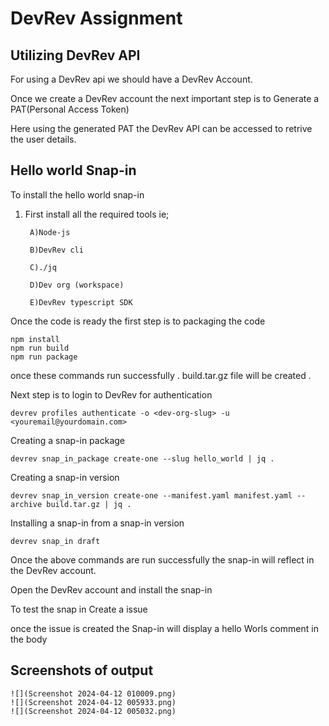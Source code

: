 
# DevRev Assignment

 



## Utilizing DevRev API
For using a DevRev api we should have a DevRev Account.

Once we create a DevRev account the next important step is to Generate a PAT(Personal Access Token) 

Here using the generated PAT the DevRev API can be accessed to retrive the user details.


## Hello world Snap-in
To install the hello world snap-in 

1) First install all the required tools ie;
    
        A)Node-js
    
        B)DevRev cli
    
        C)./jq
    
        D)Dev org (workspace)

        E)DevRev typescript SDK

Once the code is ready the first step is to packaging the code
    
    npm install
    npm run build
    npm run package

once these commands run successfully . build.tar.gz file will be created .

Next step is to login to DevRev for authentication
    
    devrev profiles authenticate -o <dev-org-slug> -u <youremail@yourdomain.com>

Creating a snap-in package

    devrev snap_in_package create-one --slug hello_world | jq .

Creating a snap-in version

    devrev snap_in_version create-one --manifest.yaml manifest.yaml --archive build.tar.gz | jq .

Installing a snap-in from a snap-in version

    devrev snap_in draft

Once the above commands are run successfully 
the snap-in will reflect in the DevRev account.

Open the DevRev account and install the snap-in


To test the snap in Create a issue 

once the issue is created the Snap-in will display a hello Worls comment in the body








## Screenshots of output


    ![](Screenshot 2024-04-12 010009.png)
    ![](Screenshot 2024-04-12 005933.png)
    ![](Screenshot 2024-04-12 005032.png)
